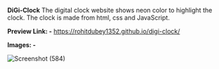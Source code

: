 
**DiGi-Clock**
The digital clock website shows neon color to highlight the clock.
The clock is made from html, css and JavaScript.

**Preview Link: -** https://rohitdubey1352.github.io/digi-clock/

**Images: -**

![Screenshot (584)](https://github.com/rohitdubey1352/digi-clock/assets/56528673/0eb37914-1b16-4afd-a944-e6eedfea524e)
